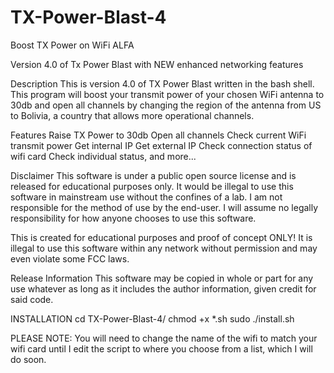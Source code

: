 # TX-Power-Blast-4
Boost TX Power on WiFi ALFA

Version 4.0 of Tx Power Blast with NEW enhanced networking features

Description
This is version 4.0 of TX Power Blast written in the bash shell. This program will boost your transmit power of your chosen WiFi antenna to 30db and open all channels by changing the region of the antenna from US to Bolivia, a country that allows more operational channels.

Features
Raise TX Power to 30db Open all channels Check current WiFi transmit power Get internal IP Get external IP Check connection status of wifi card Check individual status, and more...

Disclaimer
This software is under a public open source license and is released for educational purposes only. It would be illegal to use this software in mainstream use without the confines of a lab. I am not responsible for the method of use by the end-user. I will assume no legally responsibility for how anyone chooses to use this software.

This is created for educational purposes and proof of concept ONLY! It is illegal to use this software within any network without permission and may even violate some FCC laws.

Release Information
This software may be copied in whole or part for any use whatever as long as it includes the author information, given credit for said code.

INSTALLATION
cd TX-Power-Blast-4/
chmod +x *.sh
sudo ./install.sh

PLEASE NOTE: You will need to change the name of the wifi to match your wifi card until I edit the script to where you choose from a list, which I will do soon.
